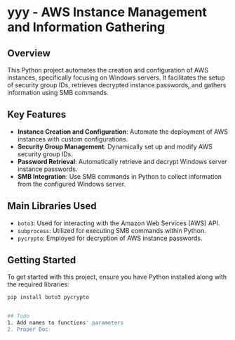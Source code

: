 # yyy - AWS Instance Management and Information Gathering

## Overview
This Python project automates the creation and configuration of AWS instances, specifically focusing on Windows servers. It facilitates the setup of security group IDs, retrieves decrypted instance passwords, and gathers information using SMB commands.

## Key Features
- **Instance Creation and Configuration**: Automate the deployment of AWS instances with custom configurations.
- **Security Group Management**: Dynamically set up and modify AWS security group IDs.
- **Password Retrieval**: Automatically retrieve and decrypt Windows server instance passwords.
- **SMB Integration**: Use SMB commands in Python to collect information from the configured Windows server.

## Main Libraries Used
- `boto3`: Used for interacting with the Amazon Web Services (AWS) API.
- `subprocess`: Utilized for executing SMB commands within Python.
- `pycrypto`: Employed for decryption of AWS instance passwords.

## Getting Started
To get started with this project, ensure you have Python installed along with the required libraries:

```bash
pip install boto3 pycrypto


## Todo
1. Add names to functions' parameters
2. Proper Doc
